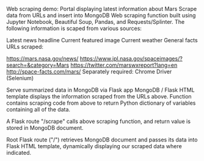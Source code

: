 Web scraping demo: Portal displaying latest information about Mars
Scrape data from URLs and insert into MongoDB
Web scraping function built using Jupyter Notebook, Beautiful Soup, Pandas, and Requests/Splinter. The following information is scaped from various sources:

Latest news headline
Current featured image
Current weather
General facts
URLs scraped:

https://mars.nasa.gov/news/
https://www.jpl.nasa.gov/spaceimages/?search=&category=Mars
https://twitter.com/marswxreport?lang=en
http://space-facts.com/mars/
Separately required: Chrome Driver (Selenium)

Serve summarized data in MongoDB via Flask app
MongoDB / Flask HTML template displays the information scraped from the URLs above.
Function contains scraping code from above to return Python dictionary of variables containing all of the data.

A Flask route "/scrape" calls above scraping function, and return value is stored in MongoDB document.

Root Flask route ("/") retrieves MongoDB document and passes its data into Flask HTML template, dynamically displaying our scraped data where indicated.